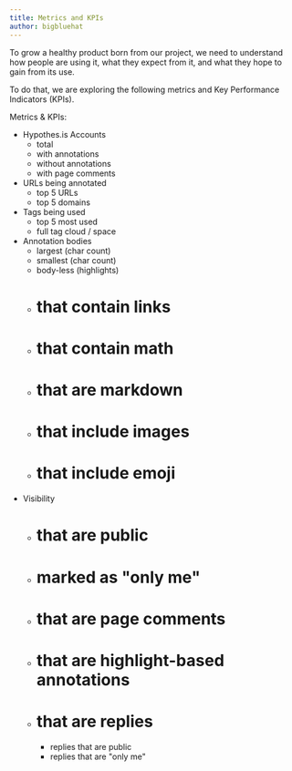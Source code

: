 ```yaml
---
title: Metrics and KPIs
author: bigbluehat
---
```


To grow a healthy product born from our project, we need to understand how
people are using it, what they expect from it, and what they hope to gain from
its use.

To do that, we are exploring the following metrics and Key Performance
Indicators (KPIs).

Metrics & KPIs:

* Hypothes.is Accounts
  * total
  * with annotations
  * without annotations
  * with page comments
* URLs being annotated
  * top 5 URLs
  * top 5 domains
* Tags being used
  * top 5 most used
  * full tag cloud / space
* Annotation bodies
  * largest (char count)
  * smallest (char count)
  * body-less (highlights)
  * # that contain links
  * # that contain math
  * # that are markdown
  * # that include images
  * # that include emoji
* Visibility
  * # that are public
  * # marked as "only me"
  * # that are page comments
  * # that are highlight-based annotations
  * # that are replies
    * replies that are public
    * replies that are "only me"

